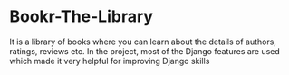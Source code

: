 # Bookr-The-Library
It is a library of books where you can learn about the details of authors, ratings, reviews etc. In the project, most of the Django features are used which made it very helpful for improving Django skills
